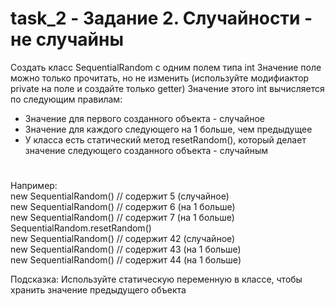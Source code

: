 # task_2 - Задание 2. Случайности - не случайны
Создать класс SequentialRandom с одним полем типа int
Значение поле можно только прочитать, но не изменить (используйте модифиактор private на поле и создайте только getter)
Значение этого int вычисляется по следующим правилам:
- Значение для первого созданного объекта - случайное
- Значение для каждого следующего на 1 больше, чем предыдущее
- У класса есть статический метод resetRandom(), который делает значение следующего созданного объекта - случайным
#
Например:  
new SequentialRandom() // содержит 5 (случайное)  
new SequentialRandom() // содержит 6 (на 1 больше)  
new SequentialRandom() // содержит 7 (на 1 больше)  
SequentialRandom.resetRandom()  
new SequentialRandom() // содержит 42 (случайное)  
new SequentialRandom() // содержит 43 (на 1 больше)  
new SequentialRandom() // содержит 44 (на 1 больше)  

Подсказка: Используйте статическую переменную в классе, чтобы хранить значение предыдущего объекта
